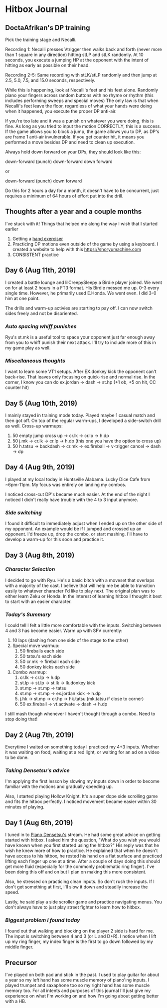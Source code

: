 # Hitbox Journal

## DoctaAfrikan's DP training

Pick the training stage and Necalli.

Recording 1: Necalli presses Vtrigger then walks back and forth
(never more than 1 square in any direction) hitting stLP and stLK randomly.
At 10 seconds, you execute a jumping HP at the opponent with the intent of hitting as early as possible on their head.

Recording 2-5: Same recording with stLK/stLP randomly and then jump at 2.5, 5.0, 7.5, and 15.0 seconds, respectively.

While this is happening, look at Necalli's feet and his feet alone.
Randomly piano your fingers across random buttons with no rhyme or rhythm
(this includes performing sweeps and special moves)
The only law is that when Necalli's feet leave the floor, regardless of what your hands were doing when it happened,
you execute the proper DP anti-air.

If you're too late and it was a punish on whatever you were doing, this is fine.
As long as you tried to input the motion CORRECTLY, this is a success.
If the game allows you to block a jump, the game allows you to DP, as DP's are frame 1 anti-air invulnerable.
If you get counter hit, it means you performed a move besides DP and need to clean up execution.

Always hold down forward on your DPs, they should look like this:

down-forward (punch)
down-forward
down
forward

or 

down-forward (punch) 
down
forward

Do this for 2 hours a day for a month, it doesn't have to be concurrent, just requires a minimum of 64 hours of effort put into the drill.

## Thoughts after a year and a couple months

I've stuck with it! Things that helped me along the way I wish that I started earlier

1. Getting a [hand exerciser](https://www.amazon.com/DAddario-Exerciser-Improve-Dexterity-Comfortable-Conditioning/dp/B001OCGGEM/ref=sr_1_14?dchild=1&keywords=hand+exerciser&qid=1618949648&sr=8-14)
2. Practicing DP motions even outside of the game by using a keyboard. I created a website to help with this https://shoryumachine.com
3. CONSISTENT practice

## Day 6 (Aug 11th, 2019)

I created a battle lounge and lilCreepySleepy a Birdie player joined.
We went on for at least 2 hours in a FT3 format.
His Birdie messed me up. 0-3 every single time.
However, he primarily used E.Honda.
We went even. I did 3-0 him at one point.

The drills and warm-up activies are starting to pay off.
I can now switch sides freely and not be disoriented.

### _Auto spacing whiff punishes_

Ryu's st.mk is a useful tool to space your opponent just far enough away from you to whiff punish their next attack.
I'll try to include more of this in my game play as well.

### _Miscellaneous thoughts_

I want to learn some VT1 setups.
After EX.donkey kick the opponent can't back-rise.
That leaves only focusing on quick-rise and normal rise.
In the corner, I know you can do ex.jordan -> dash -> st.hp (+1 ob, +5 on hit, CC counter hit)

## Day 5 (Aug 10th, 2019)

I mainly stayed in training mode today.
Played maybe 1 casual match and then got off.
On top of the regular warm-ups, I developed a side-switch drill as well.
Cross-up warmups:
  1. 50 empty jump cross up -> cr.lk -> cr.lp -> h.dp
  1. 50 j.mk -> cr.lk -> cr.lp -> h.dp (this one you have the option to cross up)
  1. 50 h.tatsu -> backdash -> cr.mk -> ex.fireball -> v-trigger cancel -> dash -> dp

## Day 4 (Aug 9th, 2019)

I played at my local today in Huntsville Alabama.
Lucky Dice Cafe from ~6pm-11pm.
My focus was entirely on landing my combos.

I noticed cross-cut DP's became much easier.
At the end of the night I noticed I didn't really have trouble with the 4 to 3 input anymore.

### _Side switching_

I found it difficult to immediately adjust when I ended up on the other side of my opponent.
An example would be if I jumped and crossed up an opponent.
I'd freeze up, drop the combo, or start mashing.
I'll have to develop a warm-up for this soon and practice it.

## Day 3 (Aug 8th, 2019)

### _Character Selection_

I decided to go with Ryu.
He's a basic bitch with a moveset that overlaps with a majority of the cast.
I believe that will help me be able to transition easily to whatever character I'd like to play next.
The original plan was to either learn Zeku or Honda.
In the interest of learning hitbox I thought it best to start with an easier character.

### _Today's Summary_

I could tell I felt a little more comfortable with the inputs.
Switching between 4 and 3 has become easier.
Warm up with SFV currently:
  1. 10 laps (dashing from one side of the stage to the other)
  1. Special move warmup:
      1. 50 fireballs each side
      1. 50 tatsu's each side
      1. 50 cr.mk -> fireball each side
      1. 50 donkey kicks each side
  1. Combo warmup:
      1. cr.lk -> cr.lp -> h.dp
      1. st.lp -> st.lp -> st.lk -> lk.donkey kick
      1. st.mp -> st.mp -> tatsu
      1. st.mp -> st.mp -> ex.jordan kick -> h.dp
      1. j.hk -> st.mp -> cr.hp -> hk.tatsu (mk.tatsu if close to corner)
      1. 50 ex.fireball -> vt.activate -> dash -> h.dp

I still mash though whenever I haven't thought through a combo.
Need to stop doing that!

## Day 2 (Aug 7th, 2019)

Everytime I waited on something today I practiced my 4+3 inputs.
Whether it was waiting on food, waiting at a red light, or waiting for an ad on a video to be done.

### _Taking Densetsu's advice_

I'm applying the first lesson by slowing my inputs down in order to become familiar with the motions and gradually speeding up.

Also, I started playing Hollow Knight.
It's a super dope side scrolling game and fits the hitbox perfectly.
I noticed movement became easier within 30 minutes of playing.

## Day 1 (Aug 6th, 2019)

I tuned in to <a href="https://twitter.com/PianoDensetsu" target="_blank">Piano Densetsu's</a> stream.
He had some great advice on getting started with hitbox.
I asked him the question, "What do you wish you would have known when you first started using the hitbox?"
His reply was that he wish he knew more of how to practice.
He explained that when he doesn't have access to his hitbox,
he rested his hand on a flat surface and practiced lifting each finger up one at a time.
After a couple of days doing this should get more fluid (especially for the commonly problematic ring finger).
I've been doing this off and on but I plan on making this more consistent.

Also, he stressed on practicing clean inputs.
So don't rush the inputs.
If I don't get something at first, I'll slow it down and steadily increase the speed.

Lastly, he said play a side scroller game and practice navigating menus.
You don't always have to just play street fighter to learn how to hitbox.

### _Biggest problem I found today_

I found out that walking and blocking on the player 2 side is hard for me.
The input is switching between 4 and 3 (or L and D+R).
I notice when I lift up my ring finger, my index finger is the first to go down followed by my middle finger.

## Precursor

I've played on both pad and stick in the past.
I used to play guitar for about a year so my left hand has some muscle memory of piano'ing inputs.
I played trumpet and saxaphone too so my right hand has some muscle memory too.
For all intents and purposes of this journal I'll just give my experience on what I'm working on and how I'm going about getting better with a HB.
